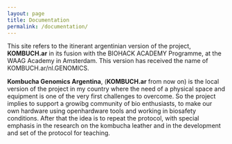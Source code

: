 ```yaml
---
layout: page
title: Documentation
permalink: /documentation/
---
```


This site refers to the itinerant argentinian version of the project, **KOMBUCH.ar** in its fusion with the BIOHACK ACADEMY Programme, at the WAAG Academy in Amsterdam.  This version has received the name of KOMBUCH.ar/nl.GENOMICS.

**Kombucha Genomics Argentina**, (**KOMBUCH.ar** from now on) is the local version of the project in my country where the need of a physical space and equipment is one of the very first challenges to overcome. So the project implies to support a growibg community of bio enthusiasts, to make our own hardware using openhardware tools and working in biosafety conditions. After that the idea is to repeat the protocol, with special emphasis in the research on the kombucha leather and in the development and set of the protocol for teaching.

